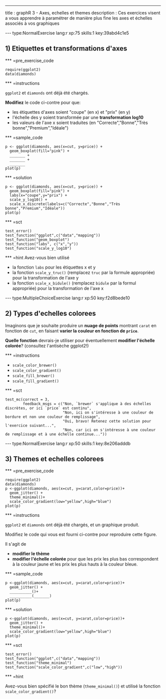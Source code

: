 ---
title       : graphR 3 - Axes, echelles et themes
description : Ces exercices visent a vous apprendre à paramétrer de manière plus fine les axes et échelles associés à vos graphiques

--- type:NormalExercise lang:r xp:75 skills:1 key:39abd4c1e5
## 1) Etiquettes et transformations d'axes


*** =pre_exercise_code
```{r}
require(ggplot2)
data(diamonds)
```


*** =instructions

`ggplot2` et `diamonds` ont déjà été chargés.

**Modifiez** le code ci-contre pour que: 
- les étiquettes d'axes soient "coupe" (en x) et "prix" (en y)
- l'échelle des y soient transformée par une **transformation log10**
- les valeurs de l'axe x soient traduites (en "Correcte","Bonne","Très bonne","Premium","Idéale")

*** =sample_code
```{r}
p <- ggplot(diamonds, aes(x=cut, y=price)) +
  geom_boxplot(fill="pink") +
  _______ +
  _______ +
  _______
plot(p)
```


*** =solution
```{r}
p <- ggplot(diamonds, aes(x=cut, y=price)) +
  geom_boxplot(fill="pink") +
  labs(x="coupe",y="prix") +
  scale_y_log10() +
  scale_x_discrete(labels=c("Correcte","Bonne","Très bonne","Premium","Idéale"))
plot(p)
```

*** =sct
```{r}
test_error()
test_function("ggplot",c("data","mapping"))
test_function("geom_boxplot")
test_function("labs", c("x","y"))
test_function("scale_y_log10")
```


*** =hint
Avez-vous bien utilisé 

- la fonction `labs` pour les étiquettes x et y
- la fonction `scale_y_truc()` (remplacez `truc` par la formule appropriée) pour la transformation de l'axe y
- la fonction `scale_x_bidule()` (remplacez `bidule` par la formul appropriée) pour la transformation de l'axe x

--- type:MultipleChoiceExercise lang:r xp:50 key:f2d8bede10
## 2) Types d'echelles colorees

Imaginons que je souhaite produire un **nuage de points** montrant `carat` en fonction de `cut`, en faisant **varier la couleur en fonction de `price`**. 

**Quelle fonction** devrais-je utiliser pour éventuellement **modifier l'échelle colorée**? (consultez l'antisèche ggplot2!)


*** =instructions

- `scale_color_brewer()`
- `scale_color_gradient()`
- `scale_fill_brewer()`
- `scale_fill_gradient()`

*** =sct
```{r}
test_mc(correct = 3,
        feedback_msgs = c("Non, `brewer` s'applique à des échelles discrètes, or ici `price` est continu",
                          "Non, ici on s'intéresse à une couleur de bordure et non une couleur de remplissage",
                          "Oui, bravo! Retenez cette solution pour l'exercice suivant...",
                          "Non, car ici on s'intéresse à une couleur de remplissage et à une échelle continue..."))
```


--- type:NormalExercise lang:r xp:50 skills:1 key:8e206adddb
## 3) Themes et echelles colorees

*** =pre_exercise_code
```{r}
require(ggplot2)
data(diamonds)
p <-ggplot(diamonds, aes(x=cut, y=carat,color=price))+
  geom_jitter() +
  theme_minimal()+
  scale_color_gradient(low="yellow",high="blue")
plot(p)
```


*** =instructions

`ggplot2` et `diamonds` ont déjà été chargés, et un graphique produit.

Modifiez le code qui vous est fourni ci-contre pour reproduire cette figure. 

Il s'agit de 

- **modifier le thème** 
- **modifier l'échelle colorée** pour que les prix les plus bas correspondent à la couleur jaune et les prix les plus hauts à la couleur bleue.



*** =sample_code
```{r}
p <-ggplot(diamonds, aes(x=cut, y=carat,color=price))+
  geom_jitter() +
  __________()+
  __________(_______)
plot(p)
```

*** =solution
```{r}
p <-ggplot(diamonds, aes(x=cut, y=carat,color=price))+
  geom_jitter() +
  theme_minimal()+
  scale_color_gradient(low="yellow",high="blue")
plot(p)
```

*** =sct
```{r}
test_error()
test_function("ggplot",c("data","mapping"))
test_function("theme_minimal")
test_function("scale_color_gradient",c("low","high"))
```

*** =hint 

Avez-vous bien spécifié le bon thème (`theme_minimal()`) et utilisé la fonction `scale_color_gradient()`?

